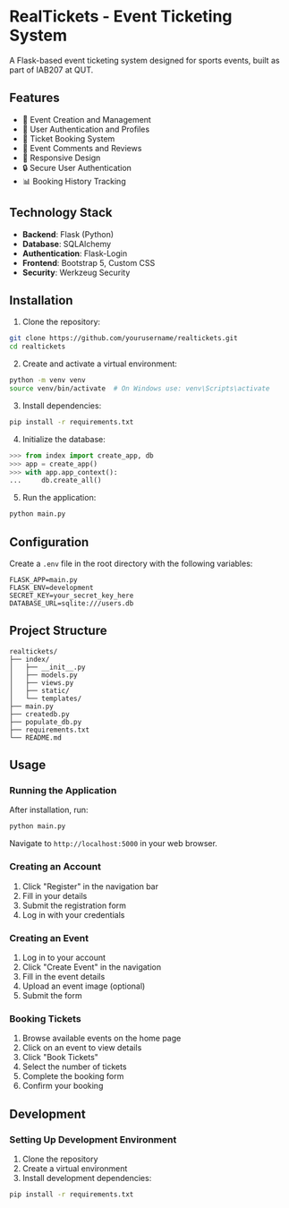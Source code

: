 # RealTickets - Event Ticketing System

A Flask-based event ticketing system designed for sports events, built as part of IAB207 at QUT.

## Features

- 🎫 Event Creation and Management
- 👤 User Authentication and Profiles
- 🛒 Ticket Booking System
- 💬 Event Comments and Reviews
- 📱 Responsive Design
- 🔒 Secure User Authentication
- 📊 Booking History Tracking

## Technology Stack

- **Backend**: Flask (Python)
- **Database**: SQLAlchemy
- **Authentication**: Flask-Login
- **Frontend**: Bootstrap 5, Custom CSS
- **Security**: Werkzeug Security

## Installation

1. Clone the repository:
```bash
git clone https://github.com/yourusername/realtickets.git
cd realtickets
```

2. Create and activate a virtual environment:
```bash
python -m venv venv
source venv/bin/activate  # On Windows use: venv\Scripts\activate
```

3. Install dependencies:
```bash
pip install -r requirements.txt
```

4. Initialize the database:
```python
>>> from index import create_app, db
>>> app = create_app()
>>> with app.app_context():
...     db.create_all()
```

5. Run the application:
```bash
python main.py
```

## Configuration

Create a `.env` file in the root directory with the following variables:
```env
FLASK_APP=main.py
FLASK_ENV=development
SECRET_KEY=your_secret_key_here
DATABASE_URL=sqlite:///users.db
```

## Project Structure

```
realtickets/
├── index/
│   ├── __init__.py
│   ├── models.py
│   ├── views.py
│   ├── static/
│   └── templates/
├── main.py
├── createdb.py
├── populate_db.py
├── requirements.txt
└── README.md
```

## Usage

### Running the Application
After installation, run:
```bash
python main.py
```
Navigate to `http://localhost:5000` in your web browser.

### Creating an Account
1. Click "Register" in the navigation bar
2. Fill in your details
3. Submit the registration form
4. Log in with your credentials

### Creating an Event
1. Log in to your account
2. Click "Create Event" in the navigation
3. Fill in the event details
4. Upload an event image (optional)
5. Submit the form

### Booking Tickets
1. Browse available events on the home page
2. Click on an event to view details
3. Click "Book Tickets"
4. Select the number of tickets
5. Complete the booking form
6. Confirm your booking

## Development

### Setting Up Development Environment

1. Clone the repository
2. Create a virtual environment
3. Install development dependencies:
```bash
pip install -r requirements.txt
```